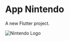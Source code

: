 # App Nintendo

A new Flutter project.

![Nintendo Logo](https://upload.wikimedia.org/wikipedia/commons/thumb/b/b3/Nintendo_red_logo.svg/2560px-Nintendo_red_logo.svg.png)
